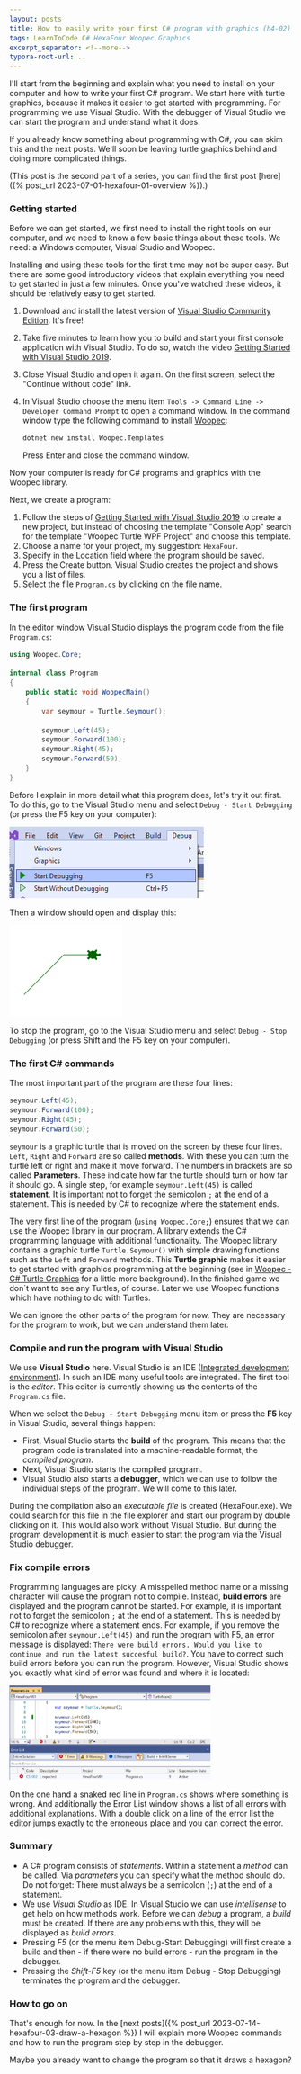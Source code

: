 ```yaml
---
layout: posts
title: How to easily write your first C# program with graphics (h4-02)
tags: LearnToCode C# HexaFour Woopec.Graphics
excerpt_separator: <!--more-->
typora-root-url: ..
---
```


I'll start from the beginning and explain what you need to install on your computer and how to write your first C# program. We start here with turtle graphics, because it makes it easier to get started with programming. For programming we use Visual Studio. With the debugger of Visual Studio we can start the program and understand what it does.

<!--more-->

If you already know something about programming with C#, you can skim this and the next posts. We'll soon be leaving turtle graphics behind and doing more complicated things. 

(This post is the second part of a series, you can find the first post [here]({% post_url 2023-07-01-hexafour-01-overview %}).)

### Getting started

Before we can get started, we first need to install the right tools on our computer, and we need to know a few basic things about these tools. We need: a Windows computer, Visual Studio and Woopec.

Installing and using these tools for the first time may not be super easy. But there are some good introductory videos that explain everything you need to get started in just a few minutes. Once you've watched these videos, it should be relatively easy to get started.

1. Download and install the latest version of  [Visual Studio Community Edition](https://visualstudio.microsoft.com/de/vs/community/). It's free!

2. Take five minutes to learn how you to build and start your first console application with Visual Studio. To do so, watch the video [Getting Started with Visual Studio 2019](https://www.youtube.com/watch?v=1CgsMtUmVgs&list=RDCMUChqrDOwARrxdJF-ykAptc7w).

3. Close Visual Studio and open it again. On the first screen, select the "Continue without code" link.

4. In Visual Studio choose the menu item `Tools -> Command Line -> Developer Command Prompt` to open a command window. In the command window type the following command to install [Woopec](https://frank.woopec.net/woopec-docs-index.html):

   ```sh
   dotnet new install Woopec.Templates
   ```

   Press Enter and close the command window.
   

Now your computer is ready for C# programs and graphics with the Woopec library.

Next, we create a program:

1. Follow the steps of [Getting Started with Visual Studio 2019](https://www.youtube.com/watch?v=1CgsMtUmVgs&list=RDCMUChqrDOwARrxdJF-ykAptc7w) to create a new project, but instead of choosing the template "Console App" search for the template "Woopec Turtle WPF Project" and choose this template. 
2. Choose a name for your project, my suggestion: `HexaFour`. 
3. Specify in the Location field where the program should be saved.
4. Press the Create button. Visual Studio creates the project and shows you a list of files.
5. Select the file `Program.cs` by clicking on the file name.

### The first program

In the editor window Visual Studio displays the program code from the file `Program.cs`:

```csharp
using Woopec.Core;

internal class Program
{
    public static void WoopecMain()
    {
        var seymour = Turtle.Seymour();

        seymour.Left(45);
        seymour.Forward(100);
        seymour.Right(45);
        seymour.Forward(50);
    }
}
```

Before I explain in more detail what this program does, let's try it out first. To do this, go to the Visual Studio menu and select `Debug - Start Debugging` (or press the F5 key on your computer):

![Screenshot showing where you can find the debug commands in the Visual Studio menu](/assets/images/hexafour/VisualStudioStartDebugging.png)

Then a window should open and display this:

![Graphic with two green lines and a small woopec turtle icon.](/assets/images/hexafour/OutputOfFirstProgram.png) 

To stop the program, go to the Visual Studio menu and select `Debug - Stop Debugging` (or press Shift and the F5 key on your computer).

### The first C# commands

The most important part of the program are these four lines:
```csharp
seymour.Left(45);
seymour.Forward(100);
seymour.Right(45);
seymour.Forward(50);
```

`seymour` is a graphic turtle that is moved on the screen by these four lines.  `Left`, `Right` and `Forward` are so called **methods**. With these you can turn the turtle left or right and make it move forward. The numbers in brackets are so called **Parameters**. These indicate how far the turtle should turn or how far it should go. A single step, for example `seymour.Left(45)` is called **statement**. It is important not to forget the semicolon `;` at the end of a statement. This is needed by C# to recognize where the statement ends.

The very first line of the program (`using Woopec.Core;`) ensures that we can use the Woopec library in our program. A library extends the C# programming language with additional functionality. The Woopec library contains a graphic turtle `Turtle.Seymour()` with simple drawing functions such as the `Left` and `Forward` methods. This **Turtle graphic** makes it easier to get started with graphics programming at the beginning (see in [Woopec - C# Turtle Graphics](https://frank.woopec.net/woopec_docs/WoopecIntro.html) for a little more background). In the finished game we don`t want to see any Turtles, of course. Later we use Woopec functions which have nothing to do with Turtles.

We can ignore the other parts of the program for now. They are necessary for the program to work, but we can understand them later.

### Compile and run the program with Visual Studio

We use **Visual Studio** here. Visual Studio is an IDE ([Integrated development environment](https://en.wikipedia.org/wiki/Integrated_development_environment)). In such an IDE many useful tools are integrated. The first tool is the *editor*. This editor is currently showing us the contents of the `Program.cs` file. 

When we select the `Debug - Start Debugging` menu item or press the **F5** key in Visual Studio, several things happen:

* First, Visual Studio starts the **build** of the program. This means that the program code is translated into a machine-readable format, the *compiled program*.
* Next, Visual Studio starts the compiled program.
* Visual Studio also starts a **debugger**, which we can use to follow the individual steps of the program. We will come to this later.

During the compilation also an *executable file* is created (HexaFour.exe). We could search for this file in the file explorer and start our program by double clicking on it. This would also work without Visual Studio. But during the program development it is much easier to start the program via the Visual Studio debugger.

### Fix compile errors

Programming languages are picky. A misspelled method name or a missing character will cause the program not to compile. Instead, **build errors** are displayed and the program cannot be started. For example, it is important not to forget the semicolon `;` at the end of a statement. This is needed by C# to recognize where a statement ends. For example, if you remove the semicolon after `seymour.Left(45)` and run the program with F5, an error message is displayed: `There were build errors. Would you like to continue and run the latest succesful build?`.  You have to correct such build errors before you can run the program. However, Visual Studio shows you exactly what kind of error was found and where it is located:

<img src="/assets/images/hexafour/VSSyntaxError.png" alt="Screenshot where you can see how Visual Studio displays a compile error." style="zoom:35%;" />

On the one hand a snaked red line in `Program.cs` shows where something is wrong. And additionally the Error List window shows a list of all errors with additional explanations. With a double click on a line of the error list the editor jumps exactly to the erroneous place and you can correct the error.

### Summary

* A C# program consists of *statements*. Within a statement a *method* can be called. Via *parameters* you can specify what the method should do. Do not forget: There must always be a semicolon (`;`) at the end of a statement.
* We use *Visual Studio* as IDE. In Visual Studio we can use *intellisense* to get help on how methods work. Before we can *debug* a program, a *build* must be created. If there are any problems with this, they will be displayed as *build errors*.
* Pressing *F5* (or the menu item Debug-Start Debugging) will first create a build and then - if there were no build errors - run the program in the debugger.
* Pressing the *Shift-F5* key (or the menu item Debug - Stop Debugging) terminates the program and the debugger.

### How to go on

That's enough for now. In the [next posts]({% post_url 2023-07-14-hexafour-03-draw-a-hexagon %}) I will explain more Woopec commands and how to run the program step by step in the debugger.

Maybe you already want to change the program so that it draws a hexagon?





